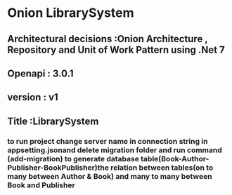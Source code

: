 # Onion LibrarySystem


## Architectural decisions :Onion Architecture , Repository and Unit of Work Pattern using .Net 7
## Openapi : 3.0.1 
## version : v1
## Title :LibrarySystem
### to run project change server name in connection string in appsetting.jsonand delete migration folder and run  command (add-migration) to generate database table(Book-Author-Publisher-BookPublisher)the relation between tables(on to many between Author & Book) and many to many between Book and Publisher
